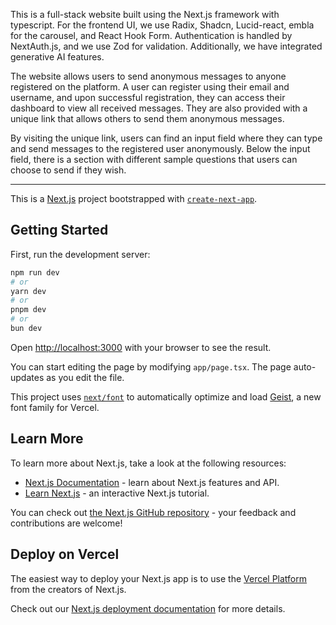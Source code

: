 This is a full-stack website built using the Next.js framework with typescript. For the frontend UI, we use Radix, Shadcn, Lucid-react, embla for the carousel, and React Hook Form. Authentication is handled by NextAuth.js, and we use Zod for validation. Additionally, we have integrated generative AI features.

The website allows users to send anonymous messages to anyone registered on the platform. A user can register using their email and username, and upon successful registration, they can access their dashboard to view all received messages. They are also provided with a unique link that allows others to send them anonymous messages.

By visiting the unique link, users can find an input field where they can type and send messages to the registered user anonymously. Below the input field, there is a section with different sample questions that users can choose to send if they wish.





-------------------------------------------------------------------------------------------------------





This is a [Next.js](https://nextjs.org) project bootstrapped with [`create-next-app`](https://nextjs.org/docs/app/api-reference/cli/create-next-app).

## Getting Started

First, run the development server:

```bash
npm run dev
# or
yarn dev
# or
pnpm dev
# or
bun dev
```

Open [http://localhost:3000](http://localhost:3000) with your browser to see the result.

You can start editing the page by modifying `app/page.tsx`. The page auto-updates as you edit the file.

This project uses [`next/font`](https://nextjs.org/docs/app/building-your-application/optimizing/fonts) to automatically optimize and load [Geist](https://vercel.com/font), a new font family for Vercel.

## Learn More

To learn more about Next.js, take a look at the following resources:

- [Next.js Documentation](https://nextjs.org/docs) - learn about Next.js features and API.
- [Learn Next.js](https://nextjs.org/learn) - an interactive Next.js tutorial.

You can check out [the Next.js GitHub repository](https://github.com/vercel/next.js) - your feedback and contributions are welcome!

## Deploy on Vercel

The easiest way to deploy your Next.js app is to use the [Vercel Platform](https://vercel.com/new?utm_medium=default-template&filter=next.js&utm_source=create-next-app&utm_campaign=create-next-app-readme) from the creators of Next.js.

Check out our [Next.js deployment documentation](https://nextjs.org/docs/app/building-your-application/deploying) for more details.
